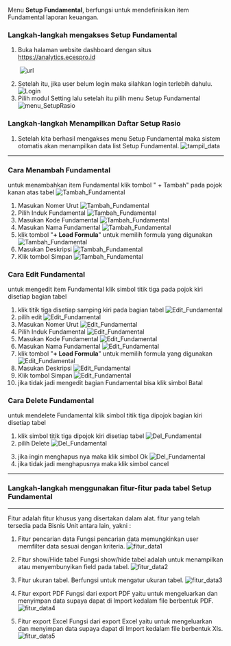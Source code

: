 Menu **Setup Fundamental**, berfungsi untuk mendefinisikan item Fundamental laporan keuangan.

### __Langkah-langkah mengakses Setup Fundamental__
1. Buka halaman website dashboard dengan situs https://analytics.ecespro.id

&nbsp;&nbsp;&nbsp;&nbsp;&nbsp;&nbsp;&nbsp;![url](../../static/img/KategoriBisnis/Url.png)

2. Setelah itu, jika user belum login maka silahkan login terlebih dahulu.
![Login](../../static/img/KategoriBisnis/26.png)
3. Pilih modul Setting lalu setelah itu pilih menu Setup Fundamental
![menu_SetupRasio](../../static/img/ItemFundamental/SetupFundamental.png)


### __Langkah-langkah Menampilkan Daftar Setup Rasio__
1. Setelah kita berhasil mengakses menu Setup Fundamental maka sistem otomatis akan menampilkan data list Setup Fundamental.
![tampil_data](../../static/img/ItemFundamental/V1.png)

---

### __Cara Menambah Fundamental__
untuk menambahkan item Fundamental klik tombol " + Tambah" pada pojok kanan atas tabel
![Tambah_Fundamental](../../static/img/ItemFundamental/T0.png)
1. Masukan Nomer Urut
![Tambah_Fundamental](../../static/img/ItemFundamental/T1.png)
2. Pilih Induk Fundamental
![Tambah_Fundamental](../../static/img/ItemFundamental/T2.png)
3. Masukan Kode Fundamental
![Tambah_Fundamental](../../static/img/ItemFundamental/T3.png)
4. Masukan Nama Fundamental
![Tambah_Fundamental](../../static/img/ItemFundamental/T4.png)
5. klik tombol "**+ Load Formula**" untuk memilih formula yang digunakan
![Tambah_Fundamental](../../static/img/ItemFundamental/T5.png)
5. Masukan Deskripsi
![Tambah_Fundamental](../../static/img/ItemFundamental/T6.png)
6. Klik tombol Simpan
![Tambah_Fundamental](../../static/img/ItemFundamental/T7.png)

### __Cara Edit Fundamental__
untuk mengedit item Fundamental klik simbol titik tiga pada pojok kiri disetiap bagian tabel
1. klik titik tiga disetiap samping kiri pada bagian tabel
![Edit_Fundamental](../../static/img/ItemFundamental/E0.png)
2. pilih edit
![Edit_Fundamental](../../static/img/ItemFundamental/E1.png)
3. Masukan Nomer Urut
![Edit_Fundamental](../../static/img/ItemFundamental/E2.png)
4. Pilih Induk Fundamental
![Edit_Fundamental](../../static/img/ItemFundamental/E3.png)
5. Masukan Kode Fundamental
![Edit_Fundamental](../../static/img/ItemFundamental/E4.png)
6. Masukan Nama Fundamental
![Edit_Fundamental](../../static/img/ItemFundamental/E5.png)
7. klik tombol "**+ Load Formula**" untuk memilih formula yang digunakan
![Edit_Fundamental](../../static/img/ItemFundamental/E6.png)
8. Masukan Deskripsi
![Edit_Fundamental](../../static/img/ItemFundamental/E7.png)
9. Klik tombol Simpan
![Edit_Fundamental](../../static/img/ItemFundamental/E8.png)
10. jika tidak jadi mengedit bagian Fundamental bisa klik simbol Batal



### __Cara Delete Fundamental__
untuk mendelete Fundamental klik simbol titik tiga dipojok bagian kiri disetiap tabel
1. klik simbol titik tiga dipojok kiri disetiap tabel
![Del_Fundamental](../../static/img/ItemFundamental/E0.png)
2. pilih Delete
![Del_Fundamental](../../static/img/ItemFundamental/D1.png)
<!-- 3. jika benar benar ingin menghapus bagian tabel tersebut akan muncul tampilan Cancel atau Ok 
![Del_Fundamental](../../static/img/ItemFundamental/D2.png) -->
3. jika ingin menghapus nya maka klik simbol Ok
![Del_Fundamental](../../static/img/ItemFundamental/D2.png)
4. jika tidak jadi menghapusnya maka klik simbol cancel

---

### __Langkah-langkah menggunakan fitur-fitur pada tabel Setup Fundamental__
---
Fitur adalah fitur khusus yang disertakan dalam alat. fitur yang telah tersedia pada Bisnis Unit antara lain, yakni :

1. Fitur pencarian data
Fungsi pencarian data memungkinkan user memfilter data sesuai dengan kriteria.
![fitur_data1](../../static/img/ItemFundamental/Search.png)

2. Fitur show/Hide tabel
Fungsi show/hide tabel adalah untuk menampilkan atau menyembunyikan field pada tabel.
![fitur_data2](../../static/img/ItemFundamental/SHT.png)

3. Fitur ukuran tabel.
Berfungsi untuk mengatur ukuran tabel.
![fitur_data3](../../static/img/ItemFundamental/UT.png)

4. Fitur export PDF
Fungsi dari export PDF yaitu untuk mengeluarkan dan menyimpan data supaya dapat di Import kedalam file berbentuk PDF.
![fitur_data4](../../static/img/ItemFundamental/ExportPDF.png)

5. Fitur export Excel
Fungsi dari export Excel yaitu untuk mengeluarkan dan menyimpan data supaya dapat di Import kedalam file berbentuk Xls.
![fitur_data5](../../static/img/ItemFundamental/ExportExcel.png)